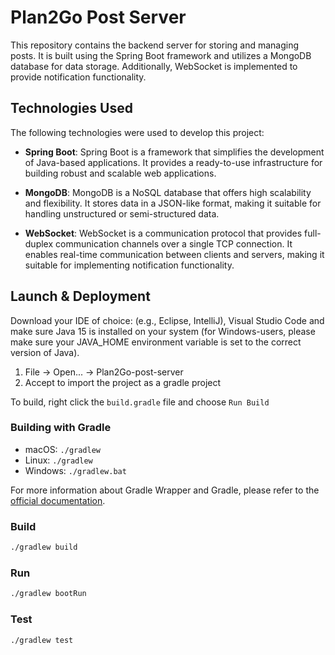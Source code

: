 # Plan2Go Post Server
This repository contains the backend server for storing and managing posts. It is built using the Spring Boot framework and utilizes a MongoDB database for data storage. Additionally, WebSocket is implemented to provide notification functionality.

## Technologies Used
The following technologies were used to develop this project:

- **Spring Boot**: Spring Boot is a framework that simplifies the development of Java-based applications. It provides a ready-to-use infrastructure for building robust and scalable web applications.

- **MongoDB**: MongoDB is a NoSQL database that offers high scalability and flexibility. It stores data in a JSON-like format, making it suitable for handling unstructured or semi-structured data.

- **WebSocket**: WebSocket is a communication protocol that provides full-duplex communication channels over a single TCP connection. It enables real-time communication between clients and servers, making it suitable for implementing notification functionality.

## Launch & Deployment
Download your IDE of choice: (e.g., Eclipse, IntelliJ), Visual Studio Code and make sure Java 15 is installed on your system (for Windows-users, please make sure your JAVA_HOME environment variable is set to the correct version of Java).

1. File -> Open... -> Plan2Go-post-server
2. Accept to import the project as a gradle project

To build, right click the `build.gradle` file and choose `Run Build`

### Building with Gradle
- macOS: `./gradlew`
- Linux: `./gradlew`
- Windows: `./gradlew.bat`

For more information about Gradle Wrapper and Gradle, please refer to the [official documentation](https://docs.gradle.org).

### Build
```bash
./gradlew build
```

### Run
```bash
./gradlew bootRun
```

### Test
```
./gradlew test
```

